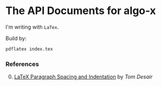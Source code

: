 The API Documents for algo-x
======

I'm writing with `LaTex`.

Build by:

```bash
pdflatex index.tex
```

### References
0. [LaTeX Paragraph Spacing and Indentation](http://www.tomdesair.com/blog/2013/04/latex-paragraph-spacing-and-indentation/) by _Tom Desair_

